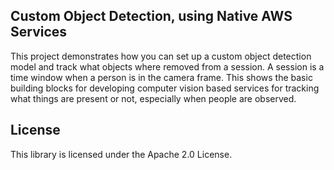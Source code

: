 ## Custom Object Detection, using Native AWS Services

This project demonstrates how you can set up a custom object detection model and track what objects where removed from a session. A session is a time window when a person is in the camera frame. This shows the basic building blocks for developing computer vision based services for tracking what things are present or not, especially when people are observed.

## License

This library is licensed under the Apache 2.0 License. 
